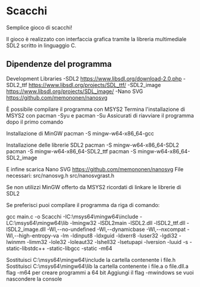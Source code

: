 # Scacchi
Semplice gioco di scacchi!

Il gioco è realizzato con interfaccia grafica tramite la libreria multimediale SDL2 scritto in linguaggio C.

## Dipendenze del programma
Development Libraries
-SDL2 https://www.libsdl.org/download-2.0.php
-SDL2_ttf https://www.libsdl.org/projects/SDL_ttf/
-SDL2_image https://www.libsdl.org/projects/SDL_image/
-Nano SVG https://github.com/memononen/nanosvg

È possibile compilare il programma con MSYS2
Termina l'installazione di MSYS2 con pacman -Syu e pacman -Su
Assicurati di riavviare il programma dopo il primo comando

Installazione di MinGW
pacman -S mingw-w64-x86_64-gcc

Installazione delle librerie SDL2
pacman -S mingw-w64-x86_64-SDL2
pacman -S mingw-w64-x86_64-SDL2_ttf
pacman -S mingw-w64-x86_64-SDL2_image

E infine scarica Nano SVG https://github.com/memononen/nanosvg
File necessari:
src/nanosvg.h
src/nanosvgrast.h

Se non utilizzi MinGW offerto da MSYS2 ricordati di linkare le librerie di SDL2

Se preferisci puoi compilare il programma da riga di comando:

gcc main.c -o Scacchi -IC:\msys64\mingw64\include -LC:\msys64\mingw64\lib -lmingw32 -lSDL2main -lSDL2.dll -lSDL2_ttf.dll -lSDL2_image.dll -Wl,--no-undefined -Wl,--dynamicbase -Wl,--nxcompat -Wl,--high-entropy-va -lm -ldinput8 -ldxguid -ldxerr8 -luser32 -lgdi32 -lwinmm -limm32 -lole32 -loleaut32 -lshell32 -lsetupapi -lversion -luuid -s -static-libstdc++ -static-libgcc -static -m64

Sostituisci C:\msys64\mingw64\include la cartella contenente i file.h
Sostituisci C:\msys64\mingw64\lib la cartella contenente i file.a o file.dll.a
flag -m64 per creare programmi a 64 bit
Aggiungi il flag -mwindows se vuoi nascondere la console
